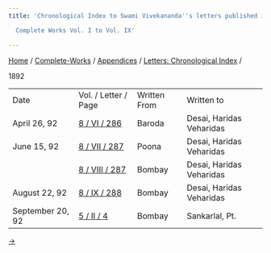 ```yaml
---
title: 'Chronological Index to Swami Vivekananda''s letters published in the

  Complete Works Vol. I to Vol. IX'

---
```



[Home](../../../index.htm) / [Complete-Works](../../complete_works.htm)
/ [Appendices](../appendices_contents.htm) / [Letters: Chronological
Index](chronological_letters_contents.htm) /



1892

<div class="center">

|                  |                                                                               |              |                          |
|------------------|-------------------------------------------------------------------------------|--------------|--------------------------|
| Date             | Vol. / Letter / Page                                                          | Written From | Written to               |
| April 26, 92     | [8 / VI / 286](../../volume_8/epistles_fourth_series/006_diwanji_saheb.htm)   | Baroda       | Desai, Haridas Veharidas |
| June 15, 92      | [8 / VII / 287](../../volume_8/epistles_fourth_series/007_diwanji_saheb.htm)  | Poona        | Desai, Haridas Veharidas |
|                  | [8 / VIII / 287](../../volume_8/epistles_fourth_series/008_diwanji_saheb.htm) | Bombay       | Desai, Haridas Veharidas |
| August 22, 92    | [8 / IX / 288](../../volume_8/epistles_fourth_series/009_diwanji_saheb.htm)   | Bombay       | Desai, Haridas Veharidas |
| September 20, 92 | [5 / II / 4](../../volume_5/epistles_first_series/002_panditji_maharaj.htm)   | Bombay       | Sankarlal, Pt.           |

[→](1893.htm)




